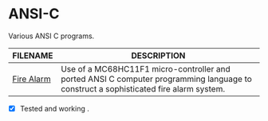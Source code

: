 # ANSI-C
Various ANSI C programs.

| FILENAME       | DESCRIPTION |
|----------------|-------------|
| [Fire Alarm](https://github.com/BroadbentT/Project-FireAlarm1) | Use of a MC68HC11F1 micro-controller and ported ANSI C computer programming language to construct a sophisticated fire alarm system. |
- [X] Tested and working .
